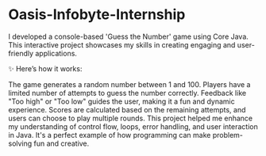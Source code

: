 # Oasis-Infobyte-Internship
 I developed a console-based 'Guess the Number' game using Core Java. This interactive project showcases my skills in creating engaging and user-friendly applications.

✨ Here’s how it works:

The game generates a random number between 1 and 100.
Players have a limited number of attempts to guess the number correctly.
Feedback like "Too high" or "Too low" guides the user, making it a fun and dynamic experience.
Scores are calculated based on the remaining attempts, and users can choose to play multiple rounds.
This project helped me enhance my understanding of control flow, loops, error handling, and user interaction in Java. It's a perfect example of how programming can make problem-solving fun and creative.
